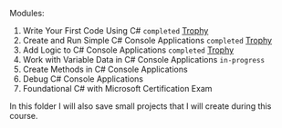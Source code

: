 Modules:
1. Write Your First Code Using C# `completed` [Trophy](https://learn.microsoft.com/api/achievements/share/en-us/BartoszKauski-5404/URP4DFZ3?sharingId=231050356C093CEA)
2. Create and Run Simple C# Console Applications `completed` [Trophy](https://learn.microsoft.com/api/achievements/share/en-us/BartoszKauski-5404/UR4GW4J3?sharingId=231050356C093CEA)
3. Add Logic to C# Console Applications `completed` [Trophy](https://learn.microsoft.com/api/achievements/share/en-us/BartoszKauski-5404/3AJLPMUH?sharingId=231050356C093CEA)
4. Work with Variable Data in C# Console Applications `in-progress`
5. Create Methods in C# Console Applications
6. Debug C# Console Applications
7. Foundational C# with Microsoft Certification Exam

In this folder I will also save small projects that I will create during this course.
